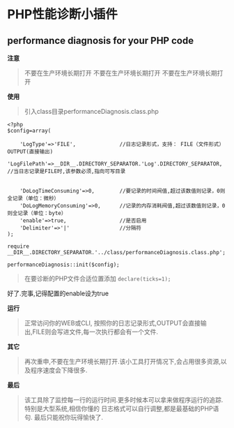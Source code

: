 # PHP性能诊断小插件
## performance diagnosis for your PHP code

**注意**
>不要在生产环境长期打开
>不要在生产环境长期打开
>不要在生产环境长期打开


**使用**
>引入class目录performanceDiagnosis.class.php
```
<?php
$config=array(

    'LogType'=>'FILE',              //日志记录形式，支持： FILE（文件形式） OUTPUT(直接输出)
    'LogFilePath'=>__DIR__.DIRECTORY_SEPARATOR.'Log'.DIRECTORY_SEPARATOR,                  //当日志记录是FILE时,该参数必须,指向可写目录


    'DoLogTimeConsuming'=>0,        //要记录的时间阀值,超过该数值则记录，0则全记录（单位：微秒）
    'DoLogMemoryConsuming'=>0,      //记录的内存消耗阀值,超过该数值则记录，0则全记录（单位：byte）
    'enable'=>true,                 //是否启用
    'Delimiter'=>'|'                //分隔符
);

require __DIR__.DIRECTORY_SEPARATOR.'../class/performanceDiagnosis.class.php';

performanceDiagnosis::init($config);

```
>在要诊断的PHP文件合适位置添加 `declare(ticks=1);`

好了.完事,记得配置的enable设为true

**运行**
>正常访问你的WEB或CLI,
>按照你的日志记录形式,OUTPUT会直接输出,FILE则会写进文件,每一次执行都会有一个文件.



**其它**
>再次重申,不要在生产环境长期打开.该小工具打开情况下,会占用很多资源,以及程序速度会下降很多.


**最后**
>该工具除了监控每一行的运行时间.更多时候本可以拿来做程序运行的追踪.特别是大型系统,相信你懂的
>日志格式可以自行调整,都是最基础的PHP语句.
>最后只能祝你玩得愉快了.

